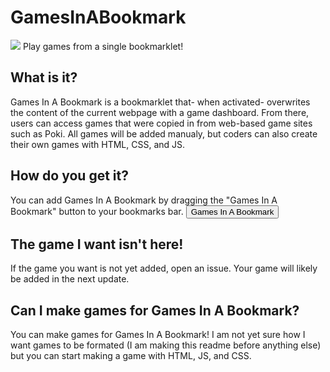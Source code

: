 # GamesInABookmark
<img src="https://img.shields.io/badge/latest_version-0.0-green">
Play games from a single bookmarklet!

## What is it?
Games In A Bookmark is a bookmarklet that- when activated- overwrites the content of the current webpage with a game dashboard. From there, users can access games that were copied in from web-based game sites such as Poki. All games will be added manualy, but coders can also create their own games with HTML, CSS, and JS.

## How do you get it?
You can add Games In A Bookmark by dragging the "Games In A Bookmark" button to your bookmarks bar.
<button>Games In A Bookmark</button>

## The game I want isn't here!
If the game you want is not yet added, open an issue. Your game will likely be added in the next update.

## Can I make games for Games In A Bookmark?
You can make games for Games In A Bookmark! I am not yet sure how I want games to be formated (I am making this readme before anything else) but you can start making a game with HTML, JS, and CSS.
